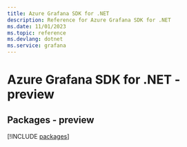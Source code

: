 ```yaml
---
title: Azure Grafana SDK for .NET
description: Reference for Azure Grafana SDK for .NET
ms.date: 11/01/2023
ms.topic: reference
ms.devlang: dotnet
ms.service: grafana
---
```

# Azure Grafana SDK for .NET - preview
## Packages - preview
[!INCLUDE [packages](grafana-index.md)]